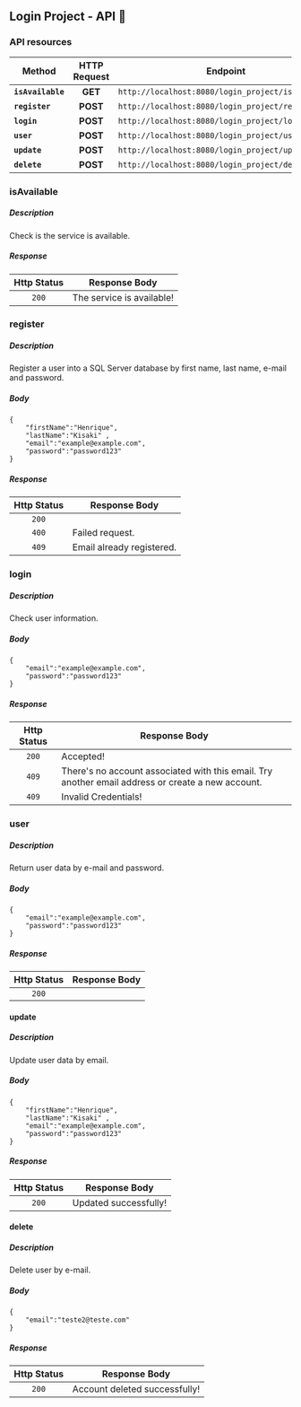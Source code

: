 
## Login Project - API :iphone:

### API resources


| Method | HTTP Request | Endpoint |
|--|:--:|--|
| **`isAvailable`** | **GET** | `http://localhost:8080/login_project/isAvailable` |
| **`register`** | **POST** | `http://localhost:8080/login_project/register` |
| **`login`** | **POST** | `http://localhost:8080/login_project/login` |
| **`user`** | **POST** | `http://localhost:8080/login_project/user` |
| **`update`** | **POST** | `http://localhost:8080/login_project/update` |
| **`delete`** | **POST** | `http://localhost:8080/login_project/delete` |



### isAvailable
##### Description </br>
Check is the service is available.

##### Response
| Http Status | Response Body |
|:--:|--|
| `200` | The service is available! |

### register
##### Description </br>
Register a user into a SQL Server database by first name, last name, e-mail and password.

##### Body
```
{
	"firstName":"Henrique",
	"lastName":"Kisaki" ,
	"email":"example@example.com",
	"password":"password123"
}
```

##### Response 
| Http Status | Response Body |
|:--:|--|
| `200` |  |
| `400` | Failed request. |
| `409` | Email already registered. |


### login
##### Description </br>
Check user information.

##### Body 
```
{
	"email":"example@example.com",
	"password":"password123"
}
```

##### Response
| Http Status | Response Body |
|:--:|--|
| `200` | Accepted! |
| `409` | There's no account associated with this email. Try another email address or create a new account. |
| `409` | Invalid Credentials! |


### user
##### Description </br>

Return user data by e-mail and password.

##### Body
```
{
	"email":"example@example.com",
	"password":"password123"
}
```

##### Response
| Http Status | Response Body |
|:--:|--|
| `200` |  |

#### update
##### Description </br>

Update user data by email.

##### Body
```
{
	"firstName":"Henrique",
	"lastName":"Kisaki" ,
	"email":"example@example.com",
	"password":"password123"
}
```

##### Response
| Http Status | Response Body |
|:--:|--|
| `200` | Updated successfully! |


#### delete
##### Description </br>

Delete user by e-mail.

##### Body
```
{
	"email":"teste2@teste.com"
}
```

##### Response
| Http Status | Response Body |
|:--:|--|
| `200` | Account deleted successfully! |
